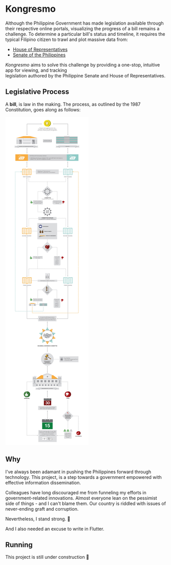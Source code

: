 # Kongresmo

Although the Philippine Government has made legislation available through their respective online portals, 
visualizing the progress of a bill remains a challenge. To determine a particular bill's status and timeline, 
it requires the typical Filipino citizen to trawl and plot massive data from:

* [House of Representatives](http://www.congress.gov.ph/legisdocs/?v=bills)
* [Senate of the Philippines](https://www.senate.gov.ph/lis/leg_sys.aspx)

*Kongresmo* aims to solve this challenge by providing a one-stop, intuitive app for viewing, and tracking  
legislation authored by the Philippine Senate and House of Representatives.


## Legislative Process

A **bill**, is law in the making. The process, as outlined by the 1987 Constitution, goes along as follows:

![](./docs/bill.jpg)

## Why

I've always been adamant in pushing the Philippines forward through technology. This project, is a step 
towards a government empowered with effective information dissemination. 

Colleagues have long discouraged me from funneling my efforts in government-related innovations. Almost 
everyone lean on the pessimist side of things - and I can't blame them. Our country is riddled with issues 
of never-ending graft and corruption.

Nevertheless, I stand strong. 🤞

And I also needed an excuse to write in Flutter.

## Running

This project is still under construction 🚧

